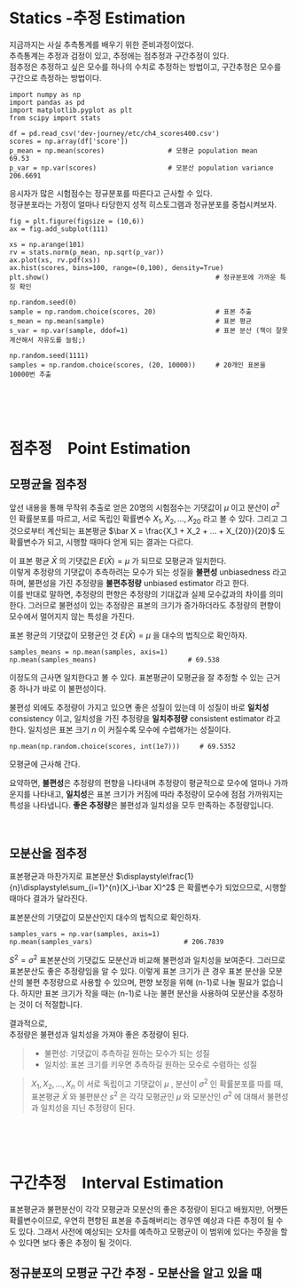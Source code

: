 # Statics -추정 Estimation
지금까지는 사실 추측통계를 배우기 위한 준비과정이었다.  
추측통계는 추정과 검정이 있고, 추정에는 점추정과 구간추정이 있다.  
점추정은 추정하고 싶은 모수를 하나의 수치로 추정하는 방법이고, 구간추정은 모수를 구간으로 측정하는 방법이다.  

```
import numpy as np
import pandas as pd
import matplotlib.pyplot as plt
from scipy import stats

df = pd.read_csv('dev-journey/etc/ch4_scores400.csv')
scores = np.array(df['score'])
p_mean = np.mean(scores)                # 모평균 population mean   69.53
p_var = np.var(scores)                  # 모분산 population variance   206.6691
```
응시자가 많은 시험점수는 정규분포를 따른다고 근사할 수 있다.  
정규분포라는 가정이 얼마나 타당한지 성적 히스토그램과 정규분포를 중첩시켜보자.
```
fig = plt.figure(figsize = (10,6))
ax = fig.add_subplot(111)

xs = np.arange(101)
rv = stats.norm(p_mean, np.sqrt(p_var))
ax.plot(xs, rv.pdf(xs))
ax.hist(scores, bins=100, range=(0,100), density=True)
plt.show()                                          # 정규분포에 가까운 특징 확인

np.random.seed(0)
sample = np.random.choice(scores, 20)               # 표본 추출
s_mean = np.mean(sample)                            # 표본 평균
s_var = np.var(sample, ddof=1)                      # 표본 분산 (책이 잘못계산해서 자유도를 늘림;)

np.random.seed(1111)
samples = np.random.choice(scores, (20, 10000))     # 20개인 표본을 10000번 추출
```

<br>
<br>
<br>

# 점추정　Point Estimation

## 모평균을 점추정
앞선 내용을 통해 무작위 추출로 얻은 20명의 시험점수는 기댓값이 $\mu$ 이고 분산이 $\sigma^2$ 인 확률분포를 따르고, 서로 독립인 확률변수 $X_1, X_2, ..., X_{20}$ 라고 볼 수 있다. 그리고 그것으로부터 계산되는 표본평균 $\bar X = \frac{X_1 + X_2 + ... + X_{20}}{20}$ 도 확률변수가 되고, 시행할 때마다 얻게 되는 결과는 다르다.  

이 표본 평균 $\bar X$ 의 기댓값은 $E(\bar X) = \mu$ 가 되므로 모평균과 일치한다.  
이렇게 추정량의 기댓값이 추측하려는 모수가 되는 성질을 __불편성__ unbiasedness 라고 하며, 불편성을 가진 추정량을 __불편추정량__ unbiased estimator 라고 한다.  
이를 반대로 말하면, 추정량의 편향은 추정량의 기대값과 실제 모수값과의 차이를 의미한다. 그러므로 불편성이 있는 추정량은 표본의 크기가 증가하더라도 추정량의 편향이 모수에서 멀어지지 않는 특성을 가진다.

표본 평균의 기댓값이 모평균인 것 $E(\bar X) = \mu$ 을 대수의 법칙으로 확인하자.
```
samples_means = np.mean(samples, axis=1)
np.mean(samples_means)                       # 69.538
```
이정도의 근사면 일치한다고 볼 수 있다. 표본평균이 모평균을 잘 추정할 수 있는 근거 중 하나가 바로 이 불편성이다.  

불편성 외에도 추정량이 가지고 있으면 좋은 성질이 있는데 이 성질이 바로 __일치성__ consistency 이고, 일치성을 가진 추정량을 __일치추정량__ consistent estimator 라고 한다. 일치성은 표본 크기 $n$ 이 커질수록 모수에 수렵해가는 성질이다. 
```
np.mean(np.random.choice(scores, int(1e7)))     # 69.5352
```
모평균에 근사해 간다.

요약하면, **불편성**은 추정량의 편향을 나타내며 추정량이 평균적으로 모수에 얼마나 가까운지를 나타내고, **일치성**은 표본 크기가 커짐에 따라 추정량이 모수에 점점 가까워지는 특성을 나타냅니다. **좋은 추정량**은 불편성과 일치성을 모두 만족하는 추정량입니다.

<br>

## 모분산을 점추정
표본평균과 마찬가지로 표본분산 $\displaystyle\frac{1}{n}\displaystyle\sum_{i=1}^{n}(X_i-\bar X)^2$ 은 확률변수가 되었으므로, 시행할 때마다 결과가 달라진다.

표본분산의 기댓값이 모분산인지 대수의 법칙으로 확인하자.
```
samples_vars = np.var(samples, axis=1)
np.mean(samples_vars)                       # 206.7839
```
$S^2 = \sigma^2$ 표본분산의 기댓값도 모분산과 비교해 불편성과 일치성을 보여준다. 그러므로 표본분산도 좋은 추정량임을 알 수 있다. 이렇게 표본 크기가 큰 경우 표본 분산을 모분산의 불편 추정량으로 사용할 수 있으며, 편향 보정을 위해 (n-1)로 나눌 필요가 없습니다. 하지만 표본 크기가 작을 때는 (n-1)로 나눈 불편 분산을 사용하여 모분산을 추정하는 것이 더 적절합니다.

결과적으로,  
추정량은 불편성과 일치성을 가져야 좋은 추정량이 된다.  
> - 불편성: 기댓값이 추측하길 원하는 모수가 되는 성질
> - 일치성: 표본 크기를 키우면 추측하길 원하는 모수로 수렴하는 성질

> $X_1, X_2, ..., X_n$ 이 서로 독립이고 기댓값이 $\mu$ , 분산이 $\sigma^2$ 인 확률분포를 따를 때, 표본평균 $\bar X$ 와 불편분산 $s^2$ 은 각각 모평균인 $\mu$ 와 모분산인 $\sigma^2$ 에 대해서 불편성과 일치성을 지닌 추정량이 된다.

<br>
<br>
<br>

# 구간추정　Interval Estimation
표본평균과 불편분산이 각각 모평균과 모분산의 좋은 추정량이 된다고 배웠지만, 어쨋든 확률변수이므로, 우연히 편향된 표본을 추출해버리는 경우엔 예상과 다른 추정이 될 수도 있다. 그래서 사전에 예상되는 오차를 예측하고 모평균이 이 범위에 있다는 주장을 할 수 있다면 보다 좋은 추정이 될 것이다.

## 정규분포의 모평균 구간 추정 - 모분산을 알고 있을 때



